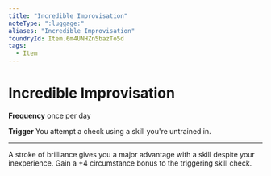 ```yaml
---
title: "Incredible Improvisation"
noteType: ":luggage:"
aliases: "Incredible Improvisation"
foundryId: Item.6m4UNHZn5bazTo5d
tags:
  - Item
---
```


# Incredible Improvisation

**Frequency** once per day

**Trigger** You attempt a check using a skill you're untrained in.

* * *

A stroke of brilliance gives you a major advantage with a skill despite your inexperience. Gain a +4 circumstance bonus to the triggering skill check.
